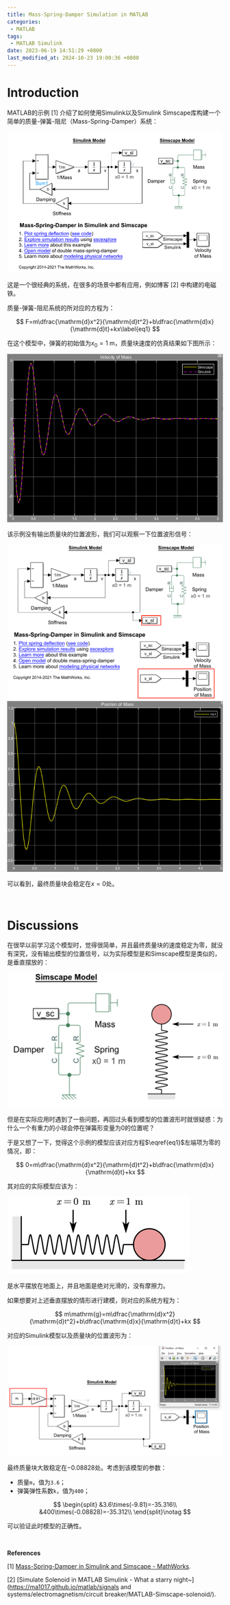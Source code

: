 ```yaml
---
title: Mass-Spring-Damper Simulation in MATLAB
categories: 
 - MATLAB
tags: 
 - MATLAB Simulink
date: 2023-06-19 14:51:29 +0800
last_modified_at: 2024-10-23 19:00:36 +0800
---
```


# Introduction

MATLAB的示例 [1] 介绍了如何使用Simulink以及Simulink Simscape库构建一个简单的质量-弹簧-阻尼（Mass-Spring-Damper）系统：

<img src="https://github.com/HelloWorld-1017/blog-images/blob/main/migration/DeLLLaptop/image-20230619134436617.png?raw=true" alt="image-20230619134436617" style="zoom: 80%;" />

这是一个很经典的系统，在很多的场景中都有应用，例如博客 [2] 中构建的电磁铁。

质量-弹簧-阻尼系统的所对应的方程为：

$$
F=m\dfrac{\mathrm{d}x^2}{\mathrm{d}t^2}+b\dfrac{\mathrm{d}x}{\mathrm{d}t}+kx\label{eq1}
$$

在这个模型中，弹簧的初始值为$x_0=1\ \mathrm{m}$，质量块速度的仿真结果如下图所示：

<img src="https://github.com/HelloWorld-1017/blog-images/blob/main/migration/DeLLLaptop/image-20230619135544844.png?raw=true" alt="image-20230619135544844" style="zoom: 80%;" />

该示例没有输出质量块的位置波形，我们可以观察一下位置波形信号：

<img src="https://github.com/HelloWorld-1017/blog-images/blob/main/migration/DeLLLaptop/image-20230619140420704.png?raw=true" alt="image-20230619140420704" style="zoom: 80%;" />

<img src="https://github.com/HelloWorld-1017/blog-images/blob/main/migration/DeLLLaptop/image-20230619140504175.png?raw=true" alt="image-20230619140504175" style="zoom: 80%;" />

可以看到，最终质量块会稳定在$x=0$处。

<br>

# Discussions

在很早以前学习这个模型时，觉得很简单，并且最终质量块的速度稳定为零，就没有深究，没有输出模型的位置信号，以为实际模型是和Simscape模型是类似的，是垂直摆放的：

<img src="https://github.com/HelloWorld-1017/blog-images/blob/main/migration/DeLLLaptop/image-20230619141309059.png?raw=true" alt="image-20230619141309059" style="zoom:50%;" />

但是在实际应用时遇到了一些问题，再回过头看到模型的位置波形时就很疑惑：为什么一个有重力的小球会停在弹簧形变量为$0$的位置呢？

于是又想了一下，觉得这个示例的模型应该对应方程$\eqref{eq1}$左端项为零的情况，即：

$$
0=m\dfrac{\mathrm{d}x^2}{\mathrm{d}t^2}+b\dfrac{\mathrm{d}x}{\mathrm{d}t}+kx
$$

其对应的实际模型应该为：

<img src="https://github.com/HelloWorld-1017/blog-images/blob/main/migration/DeLLLaptop/image-20230619142239308.png?raw=true" alt="image-20230619142239308" style="zoom:50%;" />

是水平摆放在地面上，并且地面是绝对光滑的，没有摩擦力。

如果想要对上述垂直摆放的情形进行建模，则对应的系统方程为：

$$
m\mathrm{g}=m\dfrac{\mathrm{d}x^2}{\mathrm{d}t^2}+b\dfrac{\mathrm{d}x}{\mathrm{d}t}+kx
$$

对应的Simulink模型以及质量块的位置波形为：

<img src="https://github.com/HelloWorld-1017/blog-images/blob/main/migration/DeLLLaptop/image-20230619142942531.png?raw=true" alt="image-20230619142942531" style="zoom: 80%;" />

最终质量块大致稳定在$-0.08828$处。考虑到该模型的参数：

- 质量`m`，值为`3.6`；
- 弹簧弹性系数`k`，值为`400`；

$$
\begin{split}
&3.6\times(-9.81)=-35.316\\
&400\times(-0.08828)=-35.312\\
\end{split}\notag
$$

可以验证此时模型的正确性。

<br>

**References**

[1] [Mass-Spring-Damper in Simulink and Simscape - MathWorks](https://ww2.mathworks.cn/help/simscape/ug/mass-spring-damper-in-simulink-and-simscape.html).

[2] [Simulate Solenoid in MATLAB Simulink - What a starry night~](https://ma1017.github.io/matlab/signals and systems/electromagnetism/circuit breaker/MATLAB-Simscape-solenoid/).